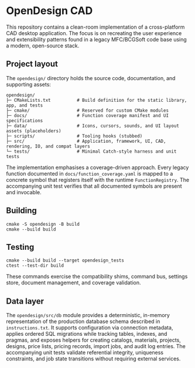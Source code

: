 # OpenDesign CAD

This repository contains a clean-room implementation of a cross-platform CAD desktop application. The focus is on recreating the user experience and extensibility patterns found in a legacy MFC/BCGSoft code base using a modern, open-source stack.

## Project layout

The `opendesign/` directory holds the source code, documentation, and supporting assets:

```
opendesign/
├─ CMakeLists.txt          # Build definition for the static library, app, and tests
├─ cmake/                  # Reserved for custom CMake modules
├─ docs/                   # Function coverage manifest and UI specifications
├─ data/                   # Icons, cursors, sounds, and UI layout assets (placeholders)
├─ scripts/                # Tooling hooks (stubbed)
├─ src/                    # Application, framework, UI, CAD, rendering, IO, and compat layers
└─ tests/                  # Minimal Catch-style harness and unit tests
```

The implementation emphasises a coverage-driven approach. Every legacy function documented in `docs/function_coverage.yaml` is mapped to a concrete symbol that registers itself with the runtime `FunctionRegistry`. The accompanying unit test verifies that all documented symbols are present and invocable.

## Building

```
cmake -S opendesign -B build
cmake --build build
```

## Testing

```
cmake --build build --target opendesign_tests
ctest --test-dir build
```

These commands exercise the compatibility shims, command bus, settings store, document management, and coverage validation.

## Data layer

The `opendesign/src/db` module provides a deterministic, in-memory representation of the production database schema described in
`instructions.txt`. It supports configuration via connection metadata, applies ordered SQL migrations while tracking tables,
indexes, and pragmas, and exposes helpers for creating catalogs, materials, projects, designs, price lists, pricing records,
import jobs, and audit log entries. The accompanying unit tests validate referential integrity, uniqueness constraints, and job
state transitions without requiring external services.
